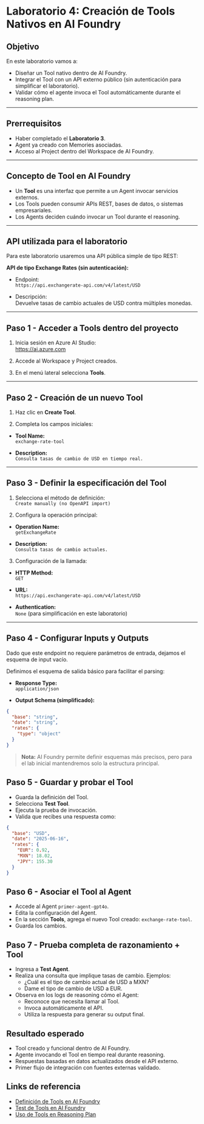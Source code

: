 # Laboratorio 4: Creación de Tools Nativos en AI Foundry

## Objetivo

En este laboratorio vamos a:

- Diseñar un Tool nativo dentro de AI Foundry.
- Integrar el Tool con un API externo público (sin autenticación para simplificar el laboratorio).
- Validar cómo el agente invoca el Tool automáticamente durante el reasoning plan.

---

## Prerrequisitos

- Haber completado el **Laboratorio 3**.
- Agent ya creado con Memories asociadas.
- Acceso al Project dentro del Workspace de AI Foundry.

---

## Concepto de Tool en AI Foundry

- Un **Tool** es una interfaz que permite a un Agent invocar servicios externos.
- Los Tools pueden consumir APIs REST, bases de datos, o sistemas empresariales.
- Los Agents deciden cuándo invocar un Tool durante el reasoning.

---

## API utilizada para el laboratorio

Para este laboratorio usaremos una API pública simple de tipo REST:

**API de tipo Exchange Rates (sin autenticación):**

- Endpoint:  
  `https://api.exchangerate-api.com/v4/latest/USD`

- Descripción:  
  Devuelve tasas de cambio actuales de USD contra múltiples monedas.

---

## Paso 1 - Acceder a Tools dentro del proyecto

1. Inicia sesión en Azure AI Studio:  
   https://ai.azure.com

2. Accede al Workspace y Project creados.

3. En el menú lateral selecciona **Tools**.

---

## Paso 2 - Creación de un nuevo Tool

1. Haz clic en **Create Tool**.

2. Completa los campos iniciales:

- **Tool Name:**  
  `exchange-rate-tool`

- **Description:**  
  `Consulta tasas de cambio de USD en tiempo real.`

---

## Paso 3 - Definir la especificación del Tool

1. Selecciona el método de definición:  
   `Create manually (no OpenAPI import)`

2. Configura la operación principal:

- **Operation Name:**  
  `getExchangeRate`

- **Description:**  
  `Consulta tasas de cambio actuales.`

3. Configuración de la llamada:

- **HTTP Method:**  
  `GET`

- **URL:**  
  `https://api.exchangerate-api.com/v4/latest/USD`

- **Authentication:**  
  `None` (para simplificación en este laboratorio)

---

## Paso 4 - Configurar Inputs y Outputs

Dado que este endpoint no requiere parámetros de entrada, dejamos el esquema de input vacío.

Definimos el esquema de salida básico para facilitar el parsing:

- **Response Type:**  
  `application/json`

- **Output Schema (simplificado):**

```json
{
  "base": "string",
  "date": "string",
  "rates": {
    "type": "object"
  }
}
```

> **Nota:** AI Foundry permite definir esquemas más precisos, pero para el lab inicial mantendremos solo la estructura principal.

## Paso 5 - Guardar y probar el Tool

- Guarda la definición del Tool.
- Selecciona **Test Tool**.
- Ejecuta la prueba de invocación.
- Valida que recibes una respuesta como:

```json
{
  "base": "USD",
  "date": "2025-06-16",
  "rates": {
    "EUR": 0.92,
    "MXN": 18.02,
    "JPY": 155.30
  }
}
```

## Paso 6 - Asociar el Tool al Agent

- Accede al Agent `primer-agent-gpt4o`.
- Edita la configuración del Agent.
- En la sección **Tools**, agrega el nuevo Tool creado: `exchange-rate-tool`.
- Guarda los cambios.

## Paso 7 - Prueba completa de razonamiento + Tool

- Ingresa a **Test Agent**.
- Realiza una consulta que implique tasas de cambio. Ejemplos:
  - ¿Cuál es el tipo de cambio actual de USD a MXN?
  - Dame el tipo de cambio de USD a EUR.
- Observa en los logs de reasoning cómo el Agent:
  - Reconoce que necesita llamar al Tool.
  - Invoca automáticamente el API.
  - Utiliza la respuesta para generar su output final.

## Resultado esperado

- Tool creado y funcional dentro de AI Foundry.
- Agente invocando el Tool en tiempo real durante reasoning.
- Respuestas basadas en datos actualizados desde el API externo.
- Primer flujo de integración con fuentes externas validado.

## Links de referencia

- [Definición de Tools en AI Foundry](https://learn.microsoft.com/en-us/azure/ai-studio/foundry/tools-and-skills-overview)
- [Test de Tools en AI Foundry](https://learn.microsoft.com/en-us/azure/ai-studio/foundry/test-tools)
- [Uso de Tools en Reasoning Plan](https://learn.microsoft.com/en-us/azure/ai-studio/foundry/reasoning-plans)
